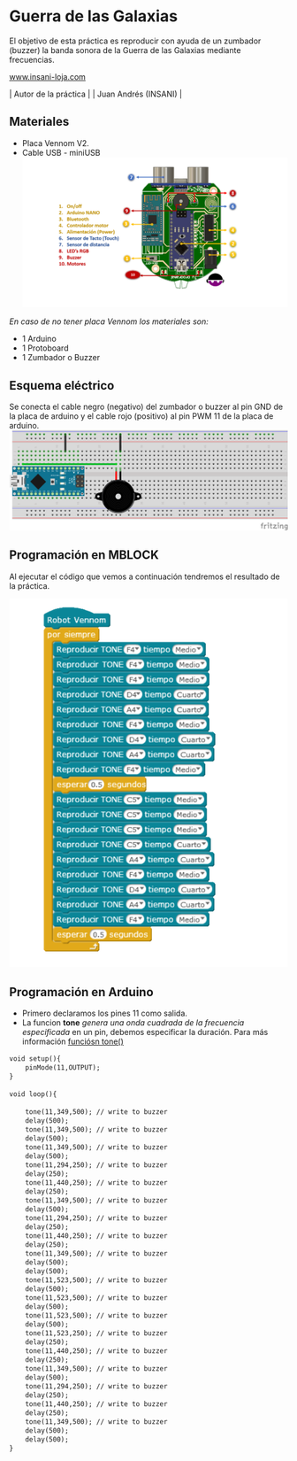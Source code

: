 # Guerra de las Galaxias

El objetivo de esta práctica es reproducir con ayuda de un zumbador (buzzer) la banda sonora de la Guerra de las Galaxias mediante frecuencias. 


www.insani-loja.com

| Autor de la práctica |
| Juan Andrés (INSANI) |


## Materiales
- Placa Vennom V2.
- Cable USB - miniUSB
![Placa de programacion Vennom](https://github.com/jandrs300/Bloques_M/blob/master/ejemplos_vennom/Version_2/placa-version2.png)

*En caso de no tener placa Vennom los materiales son:*
- 1 Arduino
- 1 Protoboard
- 1 Zumbador o Buzzer

## Esquema eléctrico
Se conecta el cable negro (negativo) del zumbador o buzzer al pin GND de la placa de arduino y el cable rojo (positivo) al pin PWM 11 de la placa de arduino.
![Esquema de conexion ](https://github.com/jandrs300/Bloques_M/blob/master/ejemplos_vennom/Version_2/Guerra_Galaxias_buzzer/guerra_galaxias_f.png)



## Programación en MBLOCK
Al ejecutar el código que vemos a continuación tendremos el resultado de la práctica.

![programa en mblock guerra de las galaxias tonos Arduino](https://github.com/jandrs300/Bloques_M/blob/master/ejemplos_vennom/Version_2/Guerra_Galaxias_buzzer/guerra%20de%20las%20galaxias.png)


## Programación en Arduino
- Primero declaramos los pines 11 como salida.
- La funcion **tone** *genera una onda cuadrada de la frecuencia especificada* en un pin, debemos especificar la duración. Para más información [funciósn tone()](https://www.arduino.cc/reference/en/language/functions/advanced-io/tone/)




```
void setup(){
    pinMode(11,OUTPUT);
}

void loop(){
    
    tone(11,349,500); // write to buzzer
    delay(500);
    tone(11,349,500); // write to buzzer
    delay(500);
    tone(11,349,500); // write to buzzer
    delay(500);
    tone(11,294,250); // write to buzzer
    delay(250);
    tone(11,440,250); // write to buzzer
    delay(250);
    tone(11,349,500); // write to buzzer
    delay(500);
    tone(11,294,250); // write to buzzer
    delay(250);
    tone(11,440,250); // write to buzzer
    delay(250);
    tone(11,349,500); // write to buzzer
    delay(500);
    delay(500);
    tone(11,523,500); // write to buzzer
    delay(500);
    tone(11,523,500); // write to buzzer
    delay(500);
    tone(11,523,500); // write to buzzer
    delay(500);
    tone(11,523,250); // write to buzzer
    delay(250);
    tone(11,440,250); // write to buzzer
    delay(250);
    tone(11,349,500); // write to buzzer
    delay(500);
    tone(11,294,250); // write to buzzer
    delay(250);
    tone(11,440,250); // write to buzzer
    delay(250);
    tone(11,349,500); // write to buzzer
    delay(500);
    delay(500);
}
```

